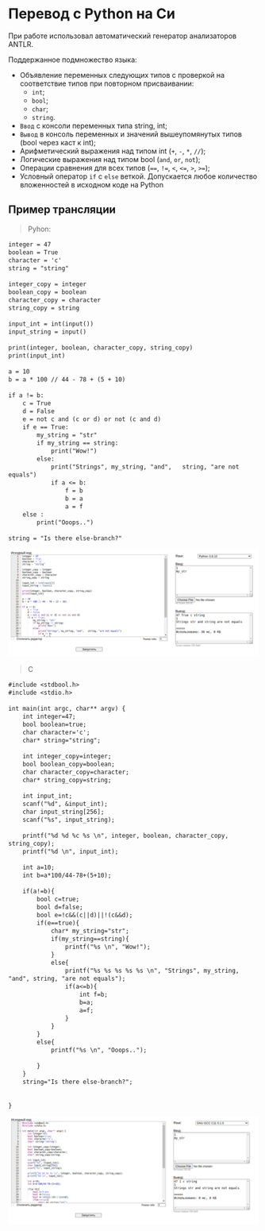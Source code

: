 # Перевод с Python на Си

При работе использовал автоматический генератор анализаторов ANTLR.

Поддержанное подмножество языка:
* Объявление переменных следующих типов с проверкой на соответствие типов при повторном присваивании:
  * `int`;
  * `bool`;
  * `char`;
  * `string`.
* `Ввод` с консоли переменных типа string, int;
* `Вывод` в консоль переменных и значений вышеупомянутых типов (bool через каст к int);
* Арифметический выражения над типом int (`+`, `-`, `*`, `//`);
* Логические выражения над типом bool (`and`, `or`, `not`);
* Операции сравнения для всех типов (`==`, `!=`, `<`, `<=`, `>`, `>=`);
* Условный оператор `if` с `else` веткой. Допускается любое количество вложенностей в исходном коде на Python

## Пример трансляции
> Pyhon:
```
integer = 47
boolean = True
character = 'c'
string = "string"

integer_copy = integer
boolean_copy = boolean
character_copy = character
string_copy = string

input_int = int(input())
input_string = input()

print(integer, boolean, character_copy, string_copy)
print(input_int)

a = 10
b = a * 100 // 44 - 78 + (5 + 10)

if a != b:
    c = True
    d = False
    e = not c and (c or d) or not (c and d)
    if e == True:
        my_string = "str"
        if my_string == string:
            print("Wow!")
        else:
            print("Strings", my_string, "and",   string, "are not equals")
            if a <= b:
                f = b
                b = a
                a = f 
    else :
        print("Ooops..")

string = "Is there else-branch?"

```
![](/lab3/python.png)

> C
```
#include <stdbool.h>
#include <stdio.h>

int main(int argc, char** argv) {
    int integer=47;
    bool boolean=true;
    char character='c';
    char* string="string";

    int integer_copy=integer;
    bool boolean_copy=boolean;
    char character_copy=character;
    char* string_copy=string;

    int input_int;
    scanf("%d", &input_int);
    char input_string[256];
    scanf("%s", input_string);

    printf("%d %d %c %s \n", integer, boolean, character_copy, string_copy);
    printf("%d \n", input_int);

    int a=10;
    int b=a*100/44-78+(5+10);

    if(a!=b){
        bool c=true;
        bool d=false;
        bool e=!c&&(c||d)||!(c&&d);
        if(e==true){
            char* my_string="str";
            if(my_string==string){
                printf("%s \n", "Wow!");
            }
            else{
                printf("%s %s %s %s %s \n", "Strings", my_string, "and", string, "are not equals");
                if(a<=b){
                    int f=b;
                    b=a;
                    a=f;
                }
            }
        }
        else{
            printf("%s \n", "Ooops..");

        }
    }
    string="Is there else-branch?";


}
```

![](/lab3/c.png)
